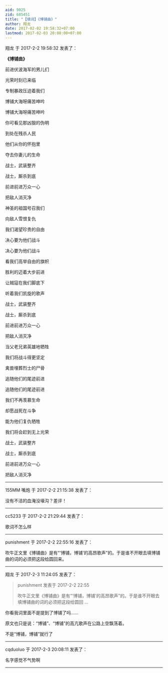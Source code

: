 ```yaml
---
aid: 9025
zid: 685451
title: "【填词】《博铺曲》"
author: 翔龙
date: 2017-02-02 19:58:32+07:00
lastmod: 2017-02-03 20:08:00+07:00
---
```


翔龙 于 2017-2-2 19:58:32 发表了：

**《博铺曲》**

前进伏波海军的男儿们

光荣时刻已来临

专制暴政压迫着我们

博铺大海呀痛苦呻吟

博铺大海呀痛苦呻吟

你可看见那凶狠的伪明

到处在残杀人民

他们从你的怀抱里

夺去你妻儿的生命

战士，武装整齐

战士，厮杀到底

前进前进万众一心

把敌人消灭净

神圣的祖国号召我们

向敌人雪恨复仇

我们渴望珍贵的自由

决心要为他们战斗

决心要为他们战斗

看我们高举自由的旗帜

胜利的迈着大步前进

让贼寇在我们脚底下

听着我们凯旋的歌声

战士，武装整齐

战士，厮杀到底

前进前进万众一心

把敌人消灭净

当父老兄弟英雄地牺牲

我们将战斗得更坚定

禽兽埋葬烈士的尸骨

追随他们的尾迹前进

追随他们的尾迹前进

我们不再羡慕生命

却愿战死在斗争

能为他们复仇牺牲

我们将会赶到无上光荣

战士，武装整齐

战士，厮杀到底

前进前进万众一心

把敌人消灭净

---

155MM 嘴炮 于 2017-2-2 21:15:38 发表了：

没有不洁的血淹没壕沟？差评！

---

cc5233 于 2017-2-2 21:29:44 发表了：

歌词不怎么样

---

punishment 于 2017-2-2 22:55:16 发表了：

吹牛正文里《博铺曲》是有“‘博铺，博铺’的高昂歌声”的。于是谁不开眼去填博铺曲的词的必须把这段给圆回来。

---

翔龙 于 2017-2-3 11:24:05 发表了：

> punishment 发表于 2017-2-2 22:55
>
> 吹牛正文里《博铺曲》是有“‘博铺，博铺’的高昂歌声”的。于是谁不开眼去填博铺曲的词的必须把这段给圆回 ...

你看我词里面不是提到了博铺了吗……

原文也只是说：“博铺”、“博铺”的高亢歌声在公路上空飘荡着。

不是“博铺，博铺”就行了

---

cqduoluo 于 2017-2-3 20:08:11 发表了：

名字感觉不气势啊

---
